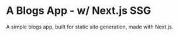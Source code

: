 # A Blogs App - w/ Next.js SSG

A simple blogs app, built for static site generation, made with Next.js.
